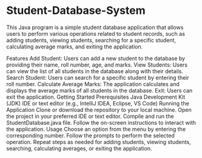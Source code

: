 # Student-Database-System
This Java program is a simple student database application that allows users to perform various operations related to student records, such as adding students, viewing students, searching for a specific student, calculating average marks, and exiting the application.

Features
Add Student: Users can add a new student to the database by providing their name, roll number, age, and marks.
View Students: Users can view the list of all students in the database along with their details.
Search Student: Users can search for a specific student by entering their roll number.
Calculate Average Marks: The application calculates and displays the average marks of all students in the database.
Exit: Users can exit the application.
Getting Started
Prerequisites
Java Development Kit (JDK)
IDE or text editor (e.g., IntelliJ IDEA, Eclipse, VS Code)
Running the Application
Clone or download the repository to your local machine.
Open the project in your preferred IDE or text editor.
Compile and run the StudentDatabase.java file.
Follow the on-screen instructions to interact with the application.
Usage
Choose an option from the menu by entering the corresponding number.
Follow the prompts to perform the selected operation.
Repeat steps as needed for adding students, viewing students, searching, calculating averages, or exiting the application.
